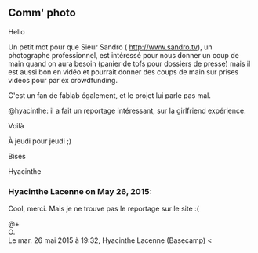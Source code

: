 ## Comm' photo



Hello  
  
Un petit mot pour que Sieur Sandro ( <http://www.sandro.tv>), un photographe
professionnel, est intéressé pour nous donner un coup de main quand on aura
besoin (panier de tofs pour dossiers de presse) mais il est aussi bon en vidéo
et pourrait donner des coups de main sur prises vidéos pour par ex
crowdfunding.  
  
C'est un fan de fablab également, et le projet lui parle pas mal.  
  
@hyacinthe: il a fait un reportage intéressant, sur la girlfriend expérience.  
  
Voilà  
  
À jeudi pour jeudi ;)  
  
Bises  
  
Hyacinthe



### **Hyacinthe Lacenne** on May 26, 2015:



Cool, merci. Mais je ne trouve pas le reportage sur le site :(  
  
@+  
O.  
Le mar. 26 mai 2015 à 19:32, Hyacinthe Lacenne (Basecamp) &lt;



